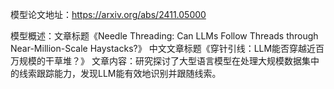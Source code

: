 模型论文地址：https://arxiv.org/abs/2411.05000

模型概述：文章标题《Needle Threading: Can LLMs Follow Threads through Near-Million-Scale Haystacks?》
中文文章标题《穿针引线：LLM能否穿越近百万规模的干草堆？》
文章内容：研究探讨了大型语言模型在处理大规模数据集中的线索跟踪能力，发现LLM能有效地识别并跟随线索。
